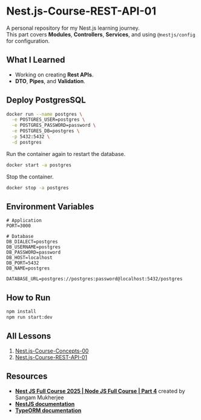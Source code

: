 # Nest.js-Course-REST-API-01

A personal repository for my Nest.js learning journey.  
This part covers **Modules**, **Controllers**, **Services**, and using `@nestjs/config` for configuration.

## What I Learned

- Working on creating **Rest APIs**.
- **DTO**, **Pipes**, and **Validation**.

## Deploy PostgresSQL

```bash
docker run --name postgres \
  -e POSTGRES_USER=postgres \
  -e POSTGRES_PASSWORD=password \
  -e POSTGRES_DB=postgres \
  -p 5432:5432 \
  -d postgres

```

Run the container again to restart the database.

```bash
docker start -a postgres
```

Stop the container.

```bash
docker stop -a postgres
```

## Environment Variables

```env
# Application
PORT=3000

# Database
DB_DIALECT=postgres
DB_USERNAME=postgres
DB_PASSWORD=password
DB_HOST=localhost
DB_PORT=5432
DB_NAME=postgres

DATABASE_URL=postgres://postgres:password@localhost:5432/postgres

```

## How to Run

```bash
npm install
npm run start:dev
```

## All Lessons

1. [Nest.js-Course-Concepts-00](https://github.com/ZeroaNinea/Nest.js-Course-Concepts-00)
2. [Nest.js-Course-REST-API-01](https://github.com/ZeroaNinea/Nest.js-Course-REST-API-01)

## Resources

- **[Nest JS Full Course 2025 | Node JS Full Course | Part 4](https://www.youtube.com/watch?v=XVZ10uFY9DU&t=3109s)** created by Sangam Mukherjee
- **[NestJS documentation](https://docs.nestjs.com/)**
- **[TypeORM documentation](https://typeorm.io/docs/getting-started/)**
